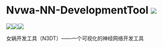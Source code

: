 # Nvwa-NN-DevelopmentTool ![](https://unv-shield.librian.net/api/unv_shield?repo=LRMbbj/Nvwa-NN-DevelopmentTool&url=https://avatars.githubusercontent.com/u/73622238&barradius=999)

![](https://unv-shield.librian.net/api/unv_shield?txt=LRMbbj&url=https://avatars.githubusercontent.com/u/73622238&barradius=999)![](https://unv-shield.librian.net/api/unv_shield?txt=神经网络&url=https://avatars.githubusercontent.com/u/73622238&barradius=999)![](https://unv-shield.librian.net/api/unv_shield?txt=可视化&url=https://avatars.githubusercontent.com/u/73622238&barradius=999)

女娲开发工具（N3DT）——一个可视化的神经网络开发工具
